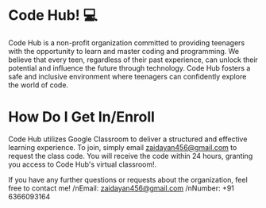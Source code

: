 # Code Hub! 💻
Code Hub is a non-profit organization committed to providing teenagers with the opportunity to learn and master coding and programming. We believe that every teen, regardless of their past experience, can unlock their potential and influence the future through technology. Code Hub fosters a safe and inclusive environment where teenagers can confidently explore the world of code.

# How Do I Get In/Enroll 
Code Hub utilizes Google Classroom to deliver a structured and effective learning experience. To join, simply email zaidayan456@gmail.com to request the class code. You will receive the code within 24 hours, granting you access to Code Hub's virtual classroom!.

If you have any further questions or requests about the organization, feel free to contact me!
/nEmail: zaidayan456@gmail.com
/nNumber: +91 6366093164
